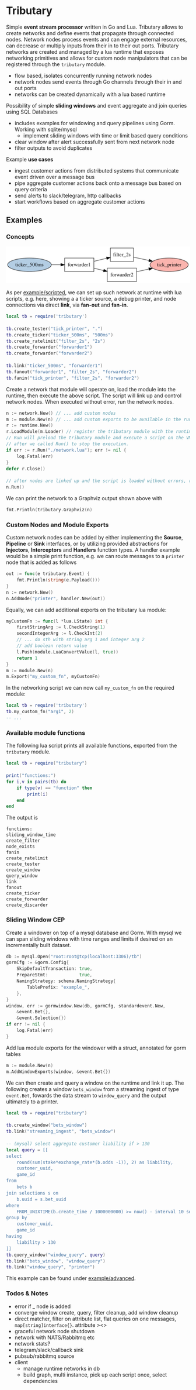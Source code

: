 # Tributary

Simple **event stream processor** written in Go and Lua. Tributary allows to create networks and
define events that propagate through connected nodes. Network nodes process events and can engage
external resources, can decrease or multiply inputs from their in to their out ports. Tributary
networks are created and managed by a lua runtime that exposes networking primitives and allows
for custom node manipulators that can be registered through the `tributary` module.

- flow based, isolates concurrently running network nodes
- network nodes send events through Go channels through their in and out ports
- networks can be created dynamically with a lua based runtime

Possibility of simple **sliding windows** and event aggregate and join queries using SQL Databases
- includes examples for windowing and query pipelines using Gorm. Working with sqlite/mysql
  - implement sliding windows with time or limit based query conditions
- clear window after alert successfully sent from next network node
- filter outputs to avoid duplicates

Example **use cases**
- ingest customer actions from distributed systems that communicate event driven over a message bus
- pipe aggregate customer actions back onto a message bus based on query criteria
- send alerts to slack/telegram, http callbacks
- start workflows based on aggregate customer actions

## Examples

### Concepts

![network](./example/scripted/network.svg)

As per [example/scripted](example/scripted/network.lua), we can set up such network at runtime
with lua scripts, e.g. here, showing a a ticker source, a debug printer, and node connections via
direct **link**, via **fan-out** and **fan-in**.

```lua
local tb = require('tributary')

tb.create_tester("tick_printer", ".")
tb.create_ticker("ticker_500ms", "500ms")
tb.create_ratelimit("filter_2s", "2s")
tb.create_forwarder("forwarder1")
tb.create_forwarder("forwarder2")

tb.link("ticker_500ms", "forwarder1")
tb.fanout("forwarder1", "filter_2s", "forwarder2")
tb.fanin("tick_printer", "filter_2s", "forwarder2")
```

Create a network that module will operate on, load the module into the runtime, then execute the
above script. The script will link up and control network nodes. When executed without error, run
the network nodes.

```go
n := network.New() // ... add custom nodes
m := module.New(n) // ... add custom exports to be available in the runtime
r := runtime.New()
r.LoadModule(m.Loader) // register the tributary module with the runtime
// Run will preload the tributary module and execute a script on the VM. We can close it
// after we called Run() to stop the execution.
if err := r.Run("./network.lua"); err != nil {
	log.Fatal(err)
}
defer r.Close()

// after nodes are linked up and the script is loaded without errors, run the network
n.Run()
```

We can print the network to a Graphviz output shown above with

```go
fmt.Println(tributary.Graphviz(n)
```

### Custom Nodes and Module Exports

Custom network nodes can be added by either implementing the **Source**, **Pipeline** or **Sink**
interfaces, or by utilizing provided abstractions for **Injectors**, **Interceptors** and
**Handlers** function types. A handler example would be a simple print function, e.g. we can
route messages to a `printer` node that is added as follows

```go
out := func(e tributary.Event) {
	fmt.Println(string(e.Payload()))
}
n := network.New()
n.AddNode("printer", handler.New(out))
```

Equally, we can add additional exports on the tributary lua module:

```go
myCustomFn := func(l *lua.LState) int {
	firstStringArg := l.CheckString(1)
	secondIntegerArg := l.CheckInt(2)
	// ... do sth with string arg 1 and integer arg 2
	// add boolean return value
	l.Push(module.LuaConvertValue(l, true))
	return 1
}
m := module.New(n)
m.Export("my_custom_fn", myCustomFn)
```

In the networking script we can now call `my_custom_fn` on the required module:

```lua
local tb = require('tributary')
tb.my_custom_fn("arg1", 2)
-- ...
```

### Available module functions

The following lua script prints all available functions, exported from the `tributary` module.

```lua
local tb = require("tributary")

print("functions:")
for i,v in pairs(tb) do
    if type(v) == "function" then
        print(i)
    end
end
```

The output is

```
functions:
sliding_window_time
create_filter
node_exists
fanin
create_ratelimit
create_tester
create_window
query_window
link
fanout
create_ticker
create_forwarder
create_discarder
```

### Sliding Window CEP

Create a windower on top of a mysql database and Gorm. With mysql we can span sliding windows
with time ranges and limits if desired on an incrementally built dataset.

```go
db := mysql.Open("root:root@tcp(localhost:3306)/tb")
gormCfg := &gorm.Config{
	SkipDefaultTransaction: true,
	PrepareStmt:            true,
	NamingStrategy: schema.NamingStrategy{
		TablePrefix: "example_",
	},
}
window, err := gormwindow.New(db, gormCfg, standardevent.New,
	&event.Bet{},
	&event.Selection{})
if err != nil {
	log.Fatal(err)
}
```

Add lua module exports for the windower with a struct, annotated for gorm tables

```go
m := module.New(n)
m.AddWindowExports(window, &event.Bet{})
```

We can then create and query a window on the runtime and link it up. The following creates a
window `bets_window` from a streaming ingest of type `event.Bet`, fowards the data stream to
`window_query` and the output ultimately to a printer.

```lua
local tb = require("tributary")

tb.create_window("bets_window")
tb.link("streaming_ingest", "bets_window")

-- (mysql) select aggregate customer liability if > 130
local query = [[
select
	round(sum(stake*exchange_rate*(b.odds -1)), 2) as liability,
	customer_uuid,
	game_id
from
	bets b
join selections s on
	b.uuid = s.bet_uuid
where
	FROM_UNIXTIME(b.create_time / 1000000000) >= now() - interval 10 second
group by
	customer_uuid,
	game_id
having
	liability > 130
]]
tb.query_window("window_query", query)
tb.link("bets_window", "window_query")
tb.link("window_query", "printer")
```

This example can be found under [example/advanced](example/advanced).

### Todos & Notes

- error if _ node is added
- converge window create, query, filter cleanup, add window cleanup
- direct matcher, filter on attribute list, flat queries on one messages, `map[string]interface{}`. attribute ><>
- graceful network node shutdown
- network with NATS/Rabbitmq etc
- network stats?
- telegram/slack/callback sink
- pubsub/rabbitmq source
- client
	- manage runtime networks in db
	- build graph, multi instance, pick up each script once, select dependencies
